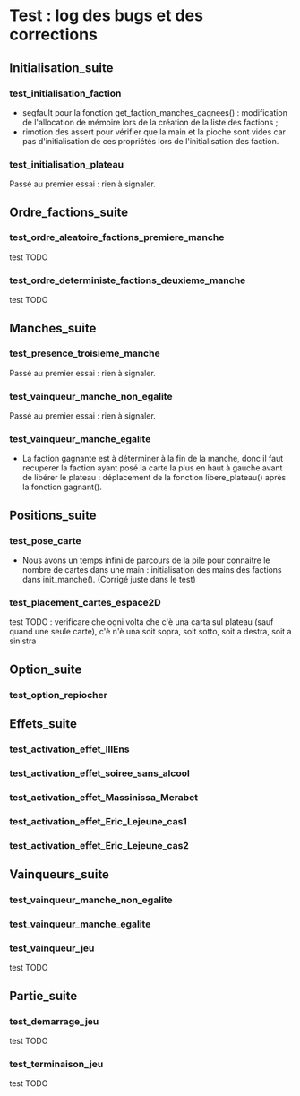 
# Test : log des bugs et des corrections

## Initialisation_suite

### test_initialisation_faction
- segfault pour la fonction get_faction_manches_gagnees() : modification de l'allocation de mémoire lors de la création de la liste des factions ;
- rimotion des assert pour vérifier que la main et la pioche sont vides car pas d'initialisation de ces propriétés lors de l'initialisation des faction.

### test_initialisation_plateau
Passé au premier essai : rien à signaler.



## Ordre_factions_suite
### test_ordre_aleatoire_factions_premiere_manche
test TODO
### test_ordre_deterministe_factions_deuxieme_manche
test TODO



## Manches_suite
### test_presence_troisieme_manche
Passé au premier essai : rien à signaler.
### test_vainqueur_manche_non_egalite
Passé au premier essai : rien à signaler.
### test_vainqueur_manche_egalite
- La faction gagnante est à déterminer à la fin de la manche, donc il faut recuperer la faction ayant posé la carte la plus en haut à gauche avant de libérer le plateau : déplacement de la fonction libere_plateau() après la fonction gagnant().



## Positions_suite
### test_pose_carte
- Nous avons un temps infini de parcours de la pile pour connaitre le nombre de cartes dans une main : initialisation des mains des factions dans init_manche(). (Corrigé juste dans le test)
### test_placement_cartes_espace2D
test TODO : verificare che ogni volta che c'è una carta sul plateau (sauf quand une seule carte), c'è n'è una soit sopra, soit sotto, soit a destra, soit a sinistra



## Option_suite
### test_option_repiocher



## Effets_suite
### test_activation_effet_lIIEns
### test_activation_effet_soiree_sans_alcool 
### test_activation_effet_Massinissa_Merabet
### test_activation_effet_Eric_Lejeune_cas1
### test_activation_effet_Eric_Lejeune_cas2



## Vainqueurs_suite
### test_vainqueur_manche_non_egalite
### test_vainqueur_manche_egalite
### test_vainqueur_jeu
test TODO 



## Partie_suite
### test_demarrage_jeu
test TODO
### test_terminaison_jeu
test TODO